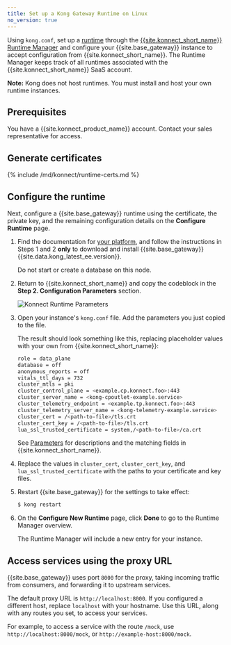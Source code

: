 ```yaml
---
title: Set up a Kong Gateway Runtime on Linux
no_version: true
---
```

Using `kong.conf`, set up a [runtime](/konnect/#konnect-key-concepts-and-terminology)
through the
[{{site.konnect_short_name}} Runtime Manager](/konnect/runtime-manager) and
configure your {{site.base_gateway}} instance to accept configuration from
{{site.konnect_short_name}}. The Runtime Manager keeps track of all runtimes
associated with the {{site.konnect_short_name}} SaaS account.

<div class="alert alert-ee blue">
<b>Note:</b> Kong does not host runtimes. You must install and host your own
runtime instances.
</div>

## Prerequisites

You have a {{site.konnect_product_name}} account. Contact your sales
representative for access.

## Generate certificates

{% include /md/konnect/runtime-certs.md %}

## Configure the runtime

Next, configure a {{site.base_gateway}} runtime using the
certificate, the private key, and the remaining configuration details on the
**Configure Runtime** page.

1. Find the documentation for
[your platform](/enterprise/latest/deployment/installation),
and follow the instructions in Steps 1 and 2 **only** to download and install
{{site.base_gateway}} {{site.data.kong_latest_ee.version}}.

    <div class="alert alert-warning">
        Do not start or create a database on this node.
    </div>

2. Return to {{site.konnect_short_name}} and copy the
codeblock in the **Step 2. Configuration Parameters** section.

    ![Konnect Runtime Parameters](/assets/images/docs/konnect/konnect-runtime-manager.png)

3. Open your instance's `kong.conf` file. Add the parameters you just copied
to the file.

    The result should look something like this, replacing placeholder values
    with your own from {{site.konnect_short_name}}:

    ```sh
    role = data_plane
    database = off
    anonymous_reports = off
    vitals_ttl_days = 732
    cluster_mtls = pki
    cluster_control_plane = <example.cp.konnect.foo>:443
    cluster_server_name = <kong-cpoutlet-example.service>
    cluster_telemetry_endpoint = <example.tp.konnect.foo>:443
    cluster_telemetry_server_name = <kong-telemetry-example.service>
    cluster_cert = /<path-to-file>/tls.crt
    cluster_cert_key = /<path-to-file>/tls.crt
    lua_ssl_trusted_certificate = system,/<path-to-file>/ca.crt
    ```

    See [Parameters](/konnect/runtime-manager/runtime-parameter-reference) for
    descriptions and the matching fields in {{site.konnect_short_name}}.

4. Replace the values in `cluster_cert`, `cluster_cert_key`,
and `lua_ssl_trusted_certificate` with the paths to your certificate and key
files.

5. Restart {{site.base_gateway}} for the settings to take effect:

    ```sh
    $ kong restart
    ```

6. On the **Configure New Runtime** page, click **Done** to go to the Runtime
Manager overview.

    The Runtime Manager will include a new entry for your instance.

## Access services using the proxy URL

{{site.base_gateway}} uses port `8000` for the proxy, taking incoming
traffic from consumers, and forwarding it to upstream services.

The default proxy URL is `http://localhost:8000`. If you configured a different
host, replace `localhost` with your hostname. Use this URL, along with any
routes you set, to access your services.

For example, to access a service with the route `/mock`, use
`http://localhost:8000/mock`, or `http://example-host:8000/mock`.
